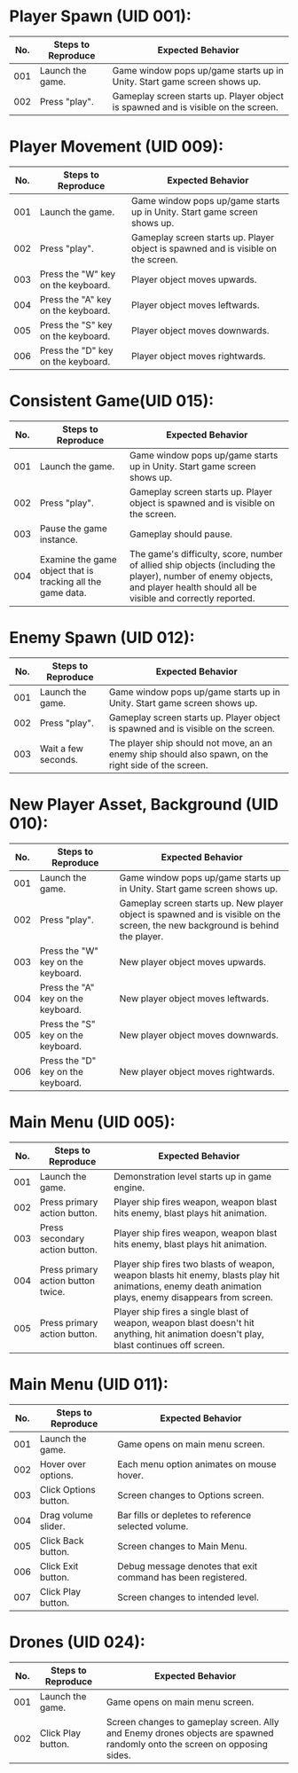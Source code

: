 
# Player Spawn (UID 001):
| No. | Steps to Reproduce | Expected Behavior |
|-----|--------------------|-------------------|
| 001 | Launch the game.  | Game window pops up/game starts up in Unity. Start game screen shows up. |
| 002 | Press "play".  | Gameplay screen starts up. Player object is spawned and is visible on the screen.|


# Player Movement (UID 009):
| No. | Steps to Reproduce | Expected Behavior |
|-----|--------------------|-------------------|
| 001 | Launch the game.  | Game window pops up/game starts up in Unity. Start game screen shows up. |
| 002 | Press "play".  | Gameplay screen starts up. Player object is spawned and is visible on the screen. |
| 003 | Press the "W" key on the keyboard.  | Player object moves upwards. |
| 004 | Press the "A" key on the keyboard.  | Player object moves leftwards.|
| 005 | Press the "S" key on the keyboard.  | Player object moves downwards. |
| 006 | Press the "D" key on the keyboard.  | Player object moves rightwards. |


# Consistent Game(UID 015):
| No. | Steps to Reproduce | Expected Behavior |
|-----|--------------------|-------------------|
| 001 | Launch the game.  | Game window pops up/game starts up in Unity. Start game screen shows up. |
| 002 | Press "play".  | Gameplay screen starts up. Player object is spawned and is visible on the screen. |
| 003 | Pause the game instance.  | Gameplay should pause. |
| 004 | Examine the game object that is tracking all the game data. | The game's difficulty, score, number of allied ship objects (including the player), number of enemy objects, and player health should all be visible and correctly reported. |

# Enemy Spawn (UID 012):
| No. | Steps to Reproduce | Expected Behavior |
|-----|--------------------|-------------------|
| 001 | Launch the game.  | Game window pops up/game starts up in Unity. Start game screen shows up. |
| 002 | Press "play".  | Gameplay screen starts up. Player object is spawned and is visible on the screen. |
| 003 | Wait a few seconds.  | The player ship should not move, an an enemy ship should also spawn, on the right side of the screen. |

# New Player Asset, Background (UID 010):
| No. | Steps to Reproduce | Expected Behavior |
|-----|--------------------|-------------------|
| 001 | Launch the game.  | Game window pops up/game starts up in Unity. Start game screen shows up. |
| 002 | Press "play".  | Gameplay screen starts up. New player object is spawned and is visible on the screen, the new background is behind the player. |
| 003 | Press the "W" key on the keyboard.  | New player object moves upwards. |
| 004 | Press the "A" key on the keyboard.  | New player object moves leftwards.|
| 005 | Press the "S" key on the keyboard.  | New player object moves downwards. |
| 006 | Press the "D" key on the keyboard.  | New player object moves rightwards. |

# Main Menu (UID 005):
| No. | Steps to Reproduce | Expected Behavior |
|-----|--------------------|-------------------|
| 001 | Launch the game.   | Demonstration level starts up in game engine. |
| 002 | Press primary action button. | Player ship fires weapon, weapon blast hits enemy, blast plays hit animation. |
| 003 | Press secondary action button. | Player ship fires weapon, weapon blast hits enemy, blast plays hit animation. |
| 004 | Press primary action button twice. | Player ship fires two blasts of weapon, weapon blasts hit enemy, blasts play hit animations, enemy death animation plays, enemy disappears from screen. |
| 005 | Press primary action button. | Player ship fires a single blast of weapon, weapon blast doesn't hit anything, hit animation doesn't play, blast continues off screen. |

# Main Menu (UID 011):
| No. | Steps to Reproduce | Expected Behavior |
|-----|--------------------|-------------------|
| 001 | Launch the game.   | Game opens on main menu screen. |
| 002 | Hover over options. | Each menu option animates on mouse hover. |
| 003 | Click Options button. | Screen changes to Options screen. |
| 004 | Drag volume slider. | Bar fills or depletes to reference selected volume. |
| 005 | Click Back button. | Screen changes to Main Menu. |
| 006 | Click Exit button. | Debug message denotes that exit command has been registered. |
| 007 | Click Play button. | Screen changes to intended level. |

# Drones (UID 024):
| No. | Steps to Reproduce | Expected Behavior |
|-----|--------------------|-------------------|
| 001 | Launch the game.   | Game opens on main menu screen. |
| 002 | Click Play button. | Screen changes to gameplay screen. Ally and Enemy drones objects are spawned randomly onto the screen on opposing sides.|


